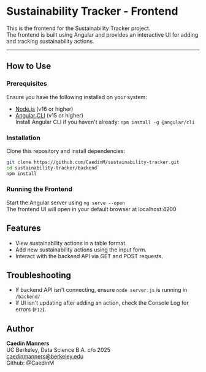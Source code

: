 # Sustainability Tracker - Frontend  

This is the frontend for the Sustainability Tracker project.  
The frontend is built using Angular and provides an interactive UI for adding and tracking sustainability actions.

---

## **How to Use**
### **Prerequisites**
Ensure you have the following installed on your system:
- [Node.js](https://nodejs.org/) (v16 or higher)
- [Angular CLI](https://angular.io/) (v15 or higher)  
  Install Angular CLI if you haven't already:
  `npm install -g @angular/cli`

### **Installation**
Clone this repository and install dependencies:
```sh
git clone https://github.com/CaedinM/sustainability-tracker.git
cd sustainability-tracker/backend`
npm install
```
### **Running the Frontend**
Start the Angular server using `ng serve --open`  
The frontend UI will open in your default browser at localhost:4200

## **Features**
- View sustainability actions in a table format.
- Add new sustainability actions using the input form.
- Interact with the backend API via GET and POST requests.

## **Troubleshooting**
- If backend API isn't connecting, ensure `node server.js` is running in `/backend/`
- If UI isn't updating after adding an action, check the Console Log for errors (`F12`).

## **Author**
**Caedin Manners**   
UC Berkeley, Data Science B.A. c/o 2025  
caedinmanners@berkeley.edu  
Github: @CaedinM
